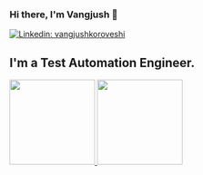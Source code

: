 ### Hi there, I'm Vangjush 👋
[![Linkedin: vangjushkoroveshi](https://img.shields.io/badge/-vangjushkoroveshi-blue?logo=Linkedin&logoColor=white&link=https://www.linkedin.com/in/vangjush-koroveshi-124992108/)](https://www.linkedin.com/in/vangjush-koroveshi-124992108/)

## I'm a Test Automation Engineer.

<a href="https://github.com/vangjushkoroveshi">
  <img height="150em" src="https://github-readme-stats.vercel.app/api?username=vangjushkoroveshi&count_private=true&show_icons=true">
  <img height="150em" src="https://github-readme-stats.vercel.app/api/top-langs/?username=vangjushkoroveshi&hide=postscript&layout=compact">
</a>

